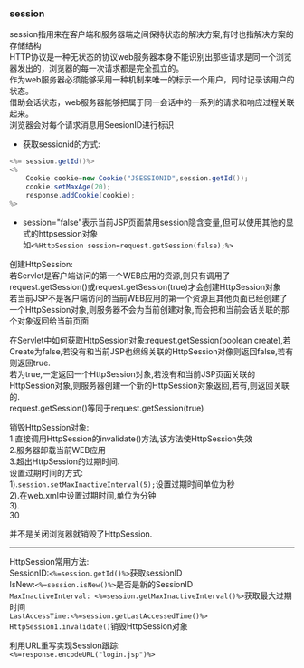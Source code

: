 ### session
session指用来在客户端和服务器端之间保持状态的解决方案,有时也指解决方案的存储结构  
HTTP协议是一种无状态的协议web服务器本身不能识别出那些请求是同一个浏览器发出的，浏览器的每一次请求都是完全孤立的。  
作为web服务器必须能够采用一种机制来唯一的标示一个用户，同时记录该用户的状态。  
借助会话状态，web服务器能够把属于同一会话中的一系列的请求和响应过程关联起来。  
浏览器会对每个请求消息用SeesionID进行标识  

* 获取sessionid的方式:  

```java
<%= session.getId()%>
<%
    Cookie cookie=new Cookie("JSESSIONID",session.getId());
    cookie.setMaxAge(20);
    response.addCookie(cookie);
%>
```

* session="false"表示当前JSP页面禁用session隐含变量,但可以使用其他的显式的httpsession对象  
如`<%HttpSession session=request.getSession(false);%>`  

创建HttpSession:  
若Servlet是客户端访问的第一个WEB应用的资源,则只有调用了request.getSession()或request.getSession(true)才会创建HttpSession对象  
若当前JSP不是客户端访问的当前WEB应用的第一个资源且其他页面已经创建了一个HttpSession对象,则服务器不会为当前创建对象,而会把和当前会话关联的那个对象返回给当前页面

在Servlet中如何获取HttpSession对象:request.getSession(boolean create),若Create为false,若没有和当前JSP也绵绵关联的HttpSession对像则返回false,若有则返回true.  
若为true,一定返回一个HttpSession对象,若没有和当前JSP页面关联的HttpSession对象,则服务器创建一个新的HttpSession对象返回,若有,则返回关联的.  
request.getSession()等同于request.getSession(true)  

销毁HttpSession对象:  
1.直接调用HttpSession的invalidate()方法,该方法使HttpSession失效  
2.服务器卸载当前WEB应用  
3.超出HttpSession的过期时间.  
设置过期时间的方式:  
1).`session.setMaxInactiveInterval(5);`设置过期时间单位为秒  
2).在web.xml中设置过期时间,单位为分钟  
3).<session-config>  
<session-timeout>30</session-timeout>  
</session-config>  

并不是关闭浏览器就销毁了HttpSession.  

---
HttpSession常用方法:  
SessionID:`<%=session.getId()%>`获取sessionID  
IsNew:`<%=session.isNew()%>`是否是新的SessionID  
`MaxInactiveInterval: <%=session.getMaxInactiveInterval()%>`获取最大过期时间  
`LastAccessTime:<%=session.getLastAccessedTime()%>`  
`HttpSession1.invalidate()`销毁HttpSession对象  

利用URL重写实现Session跟踪:  
`<%=response.encodeURL("login.jsp")%>`  
